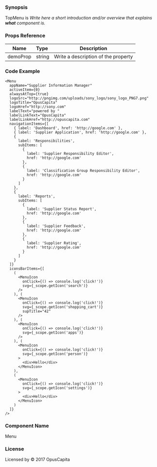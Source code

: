### Synopsis

TopMenu is 
*Write here a short introduction and/or overview that explains **what** component is.*

### Props Reference

| Name                           | Type                    | Description                                                 |
| ------------------------------ | :---------------------- | ----------------------------------------------------------- |
| demoProp                       | string                  | Write a description of the property                         |

### Code Example

```
<Menu
  appName="Supplier Information Manager"
  activeItem={0}
  alwaysAtTop={true}
  logoSrc="http://pngimg.com/uploads/sony_logo/sony_logo_PNG7.png"
  logoTitle="OpusCapita"
  logoHref="http://sony.com"
  labelText="powered by "
  labelLinkText="OpusCapita"
  labelLinkHref="http://opuscapita.com"
  navigationItems={[
    { label: 'Dashboard', href: 'http://google.com' },
    { label: 'Supplier Application', href: 'http://google.com' },
    {
      label: 'Responsibilities',
      subItems: [
        { 
          label: 'Supplier Responsibility Editor', 
          href: 'http://google.com'
        },
        { 
          label: 'Classification Group Responsibility Editor', 
          href: 'http://google.com'
        }
      ]
    },
    {
      label: 'Reports',
      subItems: [
        { 
          label: 'Supplier Status Report', 
          href: 'http://google.com'
        },
        { 
          label: 'Supplier Feedback',
          href: 'http://google.com'
        },
        { 
          label: 'Supplier Rating', 
          href: 'http://google.com'
        }
      ]
    }
  ]}
  iconsBarItems={[
    (
      <MenuIcon 
        onClick={() => console.log('click!')}
        svg={_scope.getIcon('search')}
      />
    ), (
      <MenuIcon 
        onClick={() => console.log('click!')}
        svg={_scope.getIcon('shopping_cart')}
        supTitle="42"
      />
    ), (
      <MenuIcon 
        onClick={() => console.log('click!')}
        svg={_scope.getIcon('apps')}
      />
    ), (
      <MenuIcon 
        onClick={() => console.log('click!')}
        svg={_scope.getIcon('person')}
      >
        <div>Hello</div>
      </MenuIcon>
    ),
    (
      <MenuIcon 
        onClick={() => console.log('click!')}
        svg={_scope.getIcon('settings')}
      >
        <div>Hello</div>
      </MenuIcon>
    )
  ]}
/>
```

### Component Name

Menu

### License

Licensed by © 2017 OpusCapita

